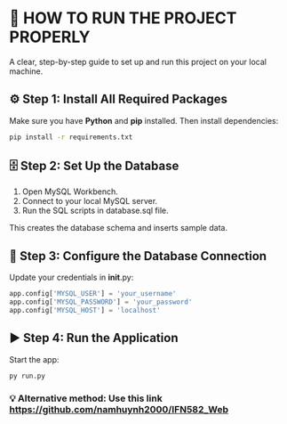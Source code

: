 # 🧭 HOW TO RUN THE PROJECT PROPERLY

A clear, step-by-step guide to set up and run this project on your local machine.

## ⚙️ Step 1: Install All Required Packages
Make sure you have **Python** and **pip** installed. Then install dependencies:
```bash
pip install -r requirements.txt
```

## 🗄️ Step 2: Set Up the Database
1. Open MySQL Workbench.
2. Connect to your local MySQL server.
3. Run the SQL scripts in database.sql file.

This creates the database schema and inserts sample data.

## 🧩 Step 3: Configure the Database Connection
Update your credentials in __init__.py:
```python
app.config['MYSQL_USER'] = 'your_username'
app.config['MYSQL_PASSWORD'] = 'your_password'
app.config['MYSQL_HOST'] = 'localhost'
```

## ▶️ Step 4: Run the Application
Start the app:
```bash
py run.py
```

### 💡 Alternative method: Use this link https://github.com/namhuynh2000/IFN582_Web
